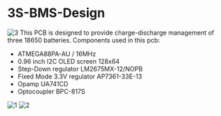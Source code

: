 # 3S-BMS-Design
![3](https://user-images.githubusercontent.com/45330830/196357904-1511ff97-7d9f-48b1-90ca-c2bbf9cc26cb.JPG)
This PCB is designed to provide charge-discharge management of three 18650 batteries. 
Components used in this pcb:
  - ATMEGA88PA-AU / 16MHz
  - 0.96 inch I2C OLED screen 128x64
  - Step-Down regulator LM2675MX-12/NOPB
  - Fixed Mode 3.3V regulator AP7361-33E-13  
  - Opamp UA741CD
  - Optocoupler BPC-817S 
  
![1](https://user-images.githubusercontent.com/45330830/196357880-805540c9-8417-476e-b2c9-12f3e6af5c21.JPG)
![2](https://user-images.githubusercontent.com/45330830/196357898-29955aa1-7dd0-4cfd-b96a-485477d85183.JPG)

